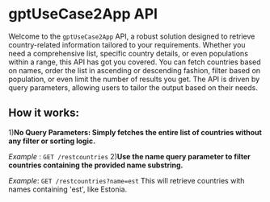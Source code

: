 # gptUseCase2App API
Welcome to the `gptUseCase2App` API, a robust solution designed to retrieve country-related information tailored to your requirements.
Whether you need a comprehensive list, specific country details, or even populations within a range, this API has got you covered. 
You can fetch countries based on names, order the list in ascending or descending fashion, filter based on population, or even limit the number of results you get.
The API is driven by query parameters, allowing users to tailor the output based on their needs.

## How it works:
1)**No Query Parameters: Simply fetches the entire list of countries without any filter or sorting logic.**

_Example_ : `GET /restcountries`
2)**Use the name query parameter to filter countries containing the provided name substring.**

_Example_: `GET /restcountries?name=est`
This will retrieve countries with names containing 'est', like Estonia.

